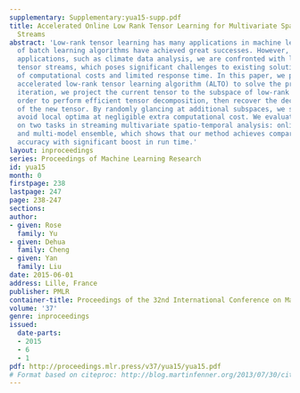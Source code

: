 ```yaml
---
supplementary: Supplementary:yua15-supp.pdf
title: Accelerated Online Low Rank Tensor Learning for Multivariate Spatiotemporal
  Streams
abstract: 'Low-rank tensor learning has many applications in machine learning. A series
  of batch learning algorithms have achieved great successes. However, in many emerging
  applications, such as climate data analysis, we are confronted with large-scale
  tensor streams, which poses significant challenges to existing solution in terms
  of computational costs and limited response time. In this paper, we propose an online
  accelerated low-rank tensor learning algorithm (ALTO) to solve the problem. At each
  iteration, we project the current tensor to the subspace of low-rank tensors in
  order to perform efficient tensor decomposition, then recover the decomposition
  of the new tensor. By randomly glancing at additional subspaces, we successfully
  avoid local optima at negligible extra computational cost. We evaluate our method
  on two tasks in streaming multivariate spatio-temporal analysis: online forecasting
  and multi-model ensemble, which shows that our method achieves comparable predictive
  accuracy with significant boost in run time.'
layout: inproceedings
series: Proceedings of Machine Learning Research
id: yua15
month: 0
firstpage: 238
lastpage: 247
page: 238-247
sections: 
author:
- given: Rose
  family: Yu
- given: Dehua
  family: Cheng
- given: Yan
  family: Liu
date: 2015-06-01
address: Lille, France
publisher: PMLR
container-title: Proceedings of the 32nd International Conference on Machine Learning
volume: '37'
genre: inproceedings
issued:
  date-parts:
  - 2015
  - 6
  - 1
pdf: http://proceedings.mlr.press/v37/yua15/yua15.pdf
# Format based on citeproc: http://blog.martinfenner.org/2013/07/30/citeproc-yaml-for-bibliographies/
---
```

